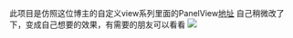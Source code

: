 此项目是仿照这位博主的自定义view系列里面的PanelView[地址](http://blog.csdn.net/wingichoy/article/details/53968968)
自己稍微改了下，变成自己想要的效果，有需要的朋友可以看看
![](https://github.com/dufangyu1990/CarView/blob/master/QQ%E5%9B%BE%E7%89%8720170110135748.png)  



    

